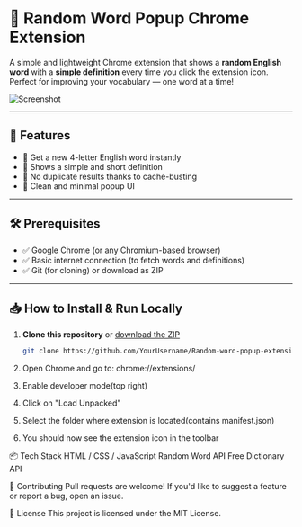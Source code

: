 # 📘 Random Word Popup Chrome Extension

A simple and lightweight Chrome extension that shows a **random English word** with a **simple definition** every time you click the extension icon. Perfect for improving your vocabulary — one word at a time!

![Screenshot](screenshot.png) <!-- optional if you have a screenshot -->

---

## 🚀 Features

- 🧠 Get a new 4-letter English word instantly
- 📖 Shows a simple and short definition
- 🔁 No duplicate results thanks to cache-busting
- 🎯 Clean and minimal popup UI

---

## 🛠️ Prerequisites

- ✅ Google Chrome (or any Chromium-based browser)
- ✅ Basic internet connection (to fetch words and definitions)
- ✅ Git (for cloning) or download as ZIP

---

## 📥 How to Install & Run Locally

1. **Clone this repository** or [download the ZIP](https://github.com/YourUsername/Random-word-popup-extension/archive/refs/heads/main.zip)

   ```bash
   git clone https://github.com/YourUsername/Random-word-popup-extension.git

2. Open Chrome and go to:
chrome://extensions/

3. Enable developer mode(top right)

4. Click on "Load Unpacked"

5. Select the folder where extension is located(contains manifest.json)

6. You should now see the extension icon in the toolbar

📦 Tech Stack
    HTML / CSS / JavaScript
    Random Word API
    Free Dictionary API

🤝 Contributing
Pull requests are welcome!
If you'd like to suggest a feature or report a bug, open an issue.

📄 License
This project is licensed under the MIT License.